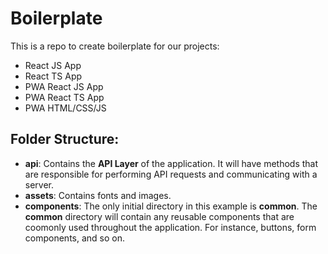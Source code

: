 # Boilerplate

This is a repo to create boilerplate for our projects:
- React JS App
- React TS App
- PWA React JS App
- PWA React TS App
- PWA HTML/CSS/JS

## Folder Structure:
- **api**:
Contains the **API Layer** of the application. It will have methods that are responsible for performing API requests and communicating with a server.
- **assets**:
Contains fonts and images.
- **components**:
The only initial directory in this example is **common**. The **common** directory will contain any reusable components that are coomonly used throughout the application. For instance, buttons, form components, and so on.
